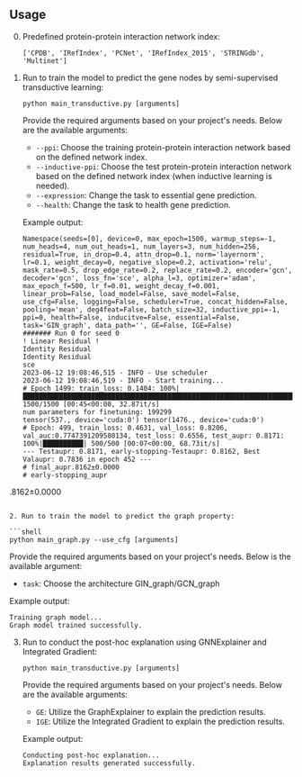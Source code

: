 ## Usage

0. Predefined protein-protein interaction network index:

   ```shell
   ['CPDB', 'IRefIndex', 'PCNet', 'IRefIndex_2015', 'STRINGdb', 'Multinet']
   ```

1. Run to train the model to predict the gene nodes by semi-supervised transductive learning:

   ```shell
   python main_transductive.py [arguments]
   ```

   Provide the required arguments based on your project's needs. Below are the available arguments:

   - `--ppi`: Choose the training protein-protein interaction network based on the defined network index.
   - `--inductive-ppi`: Choose the test protein-protein interaction network based on the defined network index (when inductive learning is needed).
   - `--expression`: Change the task to essential gene prediction.
   - `--health`: Change the task to health gene prediction.

   Example output:
   ```
   Namespace(seeds=[0], device=0, max_epoch=1500, warmup_steps=-1, num_heads=4, num_out_heads=1, num_layers=3, num_hidden=256, residual=True, in_drop=0.4, attn_drop=0.1, norm='layernorm', lr=0.1, weight_decay=0, negative_slope=0.2, activation='relu', mask_rate=0.5, drop_edge_rate=0.2, replace_rate=0.2, encoder='gcn', decoder='gcn', loss_fn='sce', alpha_l=3, optimizer='adam', max_epoch_f=500, lr_f=0.01, weight_decay_f=0.001, linear_prob=False, load_model=False, save_model=False, use_cfg=False, logging=False, scheduler=True, concat_hidden=False, pooling='mean', deg4feat=False, batch_size=32, inductive_ppi=-1, ppi=0, health=False, inducitve=False, essential=False, task='GIN_graph', data_path='', GE=False, IGE=False)
   ####### Run 0 for seed 0
   ! Linear Residual !
   Identity Residual 
   Identity Residual 
   sce
   2023-06-12 19:08:46,515 - INFO - Use scheduler
   2023-06-12 19:08:46,519 - INFO - Start training...
   # Epoch 1499: train_loss: 0.1404: 100%|███████████████████████████████████████████████████████████████████████████████████████████| 1500/1500 [00:45<00:00, 32.87it/s]
   num parameters for finetuning: 199299
   tensor(537., device='cuda:0') tensor(1476., device='cuda:0')
   # Epoch: 499, train_loss: 0.4631, val_loss: 0.8206, val_auc:0.7747391209580134, test_loss: 0.6556, test_aupr: 0.8171: 100%|██████████| 500/500 [00:07<00:00, 68.73it/s]
   --- Testaupr: 0.8171, early-stopping-Testaupr: 0.8162, Best Valaupr: 0.7836 in epoch 452 --- 
   # final_aupr.8162±0.0000
   # early-stopping_aupr

.8162±0.0000
   ```

2. Run to train the model to predict the graph property:

   ```shell
   python main_graph.py --use_cfg [arguments]
   ```
   
   Provide the required arguments based on your project's needs. Below is the available argument:

   - `task`: Choose the architecture GIN_graph/GCN_graph

   Example output:
   ```
   Training graph model...
   Graph model trained successfully.
   ```

3. Run to conduct the post-hoc explanation using GNNExplainer and Integrated Gradient:

   ```shell
   python main_transductive.py [arguments]
   ```
  
   Provide the required arguments based on your project's needs. Below are the available arguments:

   - `GE`: Utilize the GraphExplainer to explain the prediction results.
   - `IGE`: Utilize the Integrated Gradient to explain the prediction results.

   Example output:
   ```
   Conducting post-hoc explanation...
   Explanation results generated successfully.
   ```
